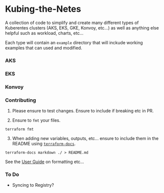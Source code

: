 # Kubing-the-Netes
A collection of code to simplify and create many different types of Kuberentes clusters (AKS, EKS, GKE, Konvoy, etc...) as well as anything else helpful such as workload, charts, etc...

Each type will contain an `example` directory that will inckude working examples that can used  and modified. 

### AKS

### EKS

### Konvoy

### Contributing
1) Please ensure to test changes. Ensure to include if breaking etc in PR.

2) Ensure to `fmt` your files.
```
terraform fmt
```

3) When adding new variables, outputs, etc... ensure to include them in the README using [`terraform-docs`](https://github.com/terraform-docs/terraform-docs).

```
terraform-docs markdown ./ > README.md
```

See the [User Guide](https://github.com/terraform-docs/terraform-docs/blob/master/docs/USER_GUIDE.md) on formatting etc...

### To Do
- Syncing to Registry?